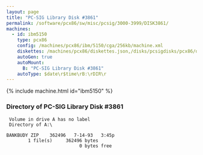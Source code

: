 ```yaml
---
layout: page
title: "PC-SIG Library Disk #3861"
permalink: /software/pcx86/sw/misc/pcsig/3000-3999/DISK3861/
machines:
  - id: ibm5150
    type: pcx86
    config: /machines/pcx86/ibm/5150/cga/256kb/machine.xml
    diskettes: /machines/pcx86/diskettes.json,/disks/pcsigdisks/pcx86/diskettes.json
    autoGen: true
    autoMount:
      B: "PC-SIG Library Disk #3861"
    autoType: $date\r$time\rB:\rDIR\r
---
```


{% include machine.html id="ibm5150" %}

### Directory of PC-SIG Library Disk #3861

     Volume in drive A has no label
     Directory of A:\

    BANKBUDY ZIP    362496   7-14-93   3:45p
            1 file(s)     362496 bytes
                               0 bytes free
